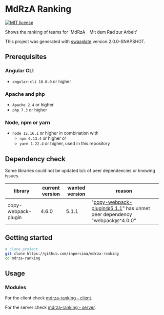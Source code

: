 # MdRzA Ranking

[![MIT license](https://img.shields.io/badge/license-MIT-blue.svg)](./LICENSE.md)

Shows the ranking of teams for 'MdRzA - Mit dem Rad zur Arbeit'

This project was generated with [swaaplate](https://github.com/inpercima/swaaplate) version 2.0.0-SNAPSHOT.

## Prerequisites

### Angular CLI

* `angular-cli 10.0.0` or higher

### Apache and php

* `Apache 2.4` or higher
* `php 7.3` or higher

### Node, npm or yarn

* `node 12.16.1` or higher in combination with
  * `npm 6.13.4` or higher or
  * `yarn 1.22.4` or higher, used in this repository

## Dependency check

Some libraries could not be updated b/c of peer dependencies or knowing issues.

| library    | current version | wanted version | reason |
| ---------- | --------------- | -------------- | ------ |
| copy-webpack-plugin | 4.6.0 | 5.1.1 | "copy-webpack-plugin@5.1.1" has unmet peer dependency "webpack@^4.0.0" |

## Getting started

```bash
# clone project
git clone https://github.com/inpercima/mdrza-ranking
cd mdrza-ranking
```

## Usage

### Modules

For the client check [mdrza-ranking - client](./client).

For the server check [mdrza-ranking - server](./server).

